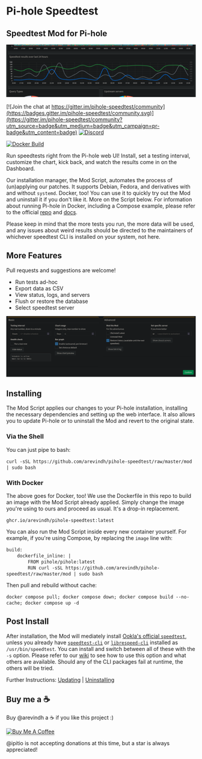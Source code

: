 # Pi-hole Speedtest

## Speedtest Mod for Pi-hole

![Speedtest Chart](https://raw.githubusercontent.com/arevindh/AdminLTE/master/img/st-chart.png)

[![Join the chat at https://gitter.im/pihole-speedtest/community](https://badges.gitter.im/pihole-speedtest/community.svg)](https://gitter.im/pihole-speedtest/community?utm_source=badge&utm_medium=badge&utm_campaign=pr-badge&utm_content=badge) [![Discord](https://badgen.net/badge/icon/discord?icon=discord&label)](https://discord.gg/TW9TfyM)

[![Docker Build](https://github.com/ipitio/pihole-speedtest/actions/workflows/publish.yml/badge.svg)](https://github.com/ipitio/pihole-speedtest/actions/workflows/publish.yml)

Run speedtests right from the Pi-hole web UI! Install, set a testing interval, customize the chart, kick back, and watch the results come in on the Dashboard.

Our installation manager, the Mod Script, automates the process of (un)applying our patches. It supports Debian, Fedora, and derivatives with and without `systemd`. Docker, too! You can use it to quickly try out the Mod and uninstall it if you don't like it. More on the Script below. For information about running Pi-hole in Docker, including a Compose example, please refer to the official [repo](https://github.com/pi-hole/docker-pi-hole/) and [docs](https://docs.pi-hole.net/).

Please keep in mind that the more tests you run, the more data will be used, and any issues about weird results should be directed to the maintainers of whichever speedtest CLI is installed on your system, not here.

## More Features

Pull requests and suggestions are welcome!

* Run tests ad-hoc
* Export data as CSV
* View status, logs, and servers
* Flush or restore the database
* Select speedtest server

![Speedtest Settings](https://raw.githubusercontent.com/arevindh/AdminLTE/master/img/st-pref.png)

## Installing

The Mod Script applies our changes to your Pi-hole installation, installing the necessary dependencies and setting up the web interface. It also allows you to update Pi-hole or to uninstall the Mod and revert to the original state.

### Via the Shell

You can just pipe to bash:

    curl -sSL https://github.com/arevindh/pihole-speedtest/raw/master/mod | sudo bash

### With Docker

The above goes for Docker, too! We use the Dockerfile in this repo to build an image with the Mod Script already applied. Simply change the image you're using to ours and proceed as usual. It's a drop-in replacement.

    ghcr.io/arevindh/pihole-speedtest:latest

You can also run the Mod Script inside every new container yourself. For example, if you're using Compose, by replacing the `image` line with:

    build:
        dockerfile_inline: |
            FROM pihole/pihole:latest
            RUN curl -sSL https://github.com/arevindh/pihole-speedtest/raw/master/mod | sudo bash

Then pull and rebuild without cache:

    docker compose pull; docker compose down; docker compose build --no-cache; docker compose up -d

## Post Install

After installation, the Mod will mediately install [Ookla's official `speedtest`](https://www.speedtest.net/apps/cli), unless you already have [`speedtest-cli`](https://github.com/sivel/speedtest-cli) or [`librespeed-cli`](https://github.com/librespeed/speedtest-cli) installed as `/usr/bin/speedtest`. You can install and switch between all of these with the `-s` option. Please refer to our [wiki](https://github.com/arevindh/pihole-speedtest/wiki) to see how to use this option and what others are available. Should any of the CLI packages fail at runtime, the others will be tried.

Further Instructions: [Updating](https://github.com/arevindh/pihole-speedtest/wiki/Updating-Speedtest-Mod) | [Uninstalling](https://github.com/arevindh/pihole-speedtest/wiki/Uninstalling-Speedtest-Mod)

## Buy me a ☕️

Buy @arevindh a ☕️ if you like this project :)

<a href="https://www.buymeacoffee.com/itsmesid" target="_blank"><img src="https://www.buymeacoffee.com/assets/img/custom_images/orange_img.png" alt="Buy Me A Coffee" style="height: 41px !important;width: 174px !important;box-shadow: 0px 3px 2px 0px rgba(190, 190, 190, 0.5) !important;-webkit-box-shadow: 0px 3px 2px 0px rgba(190, 190, 190, 0.5) !important;" ></a>

@ipitio is not accepting donations at this time, but a star is always appreciated!
